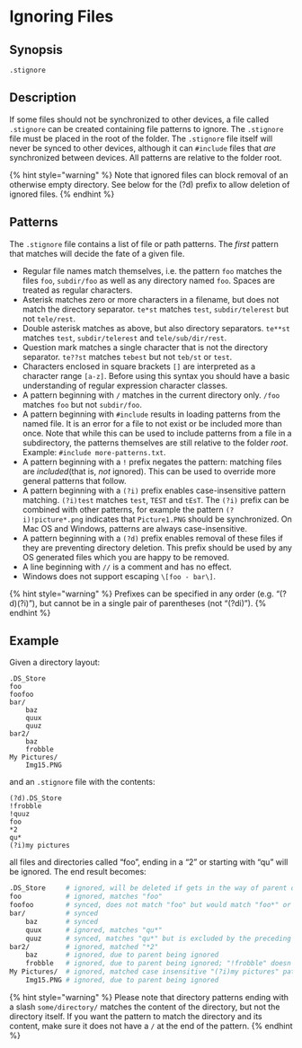 # Ignoring Files

## Synopsis

```text
.stignore
```

## Description

If some files should not be synchronized to other devices, a file called `.stignore` can be created containing file patterns to ignore. The `.stignore` file must be placed in the root of the folder. The `.stignore` file itself will never be synced to other devices, although it can `#include` files that _are_ synchronized between devices. All patterns are relative to the folder root.

{% hint style="warning" %}
Note that ignored files can block removal of an otherwise empty directory. See below for the \(?d\) prefix to allow deletion of ignored files.
{% endhint %}

## Patterns

The `.stignore` file contains a list of file or path patterns. The _first_ pattern that matches will decide the fate of a given file.

* Regular file names match themselves, i.e. the pattern `foo` matches the files `foo`, `subdir/foo` as well as any directory named `foo`. Spaces are treated as regular characters.
* Asterisk matches zero or more characters in a filename, but does not match the directory separator. `te*st` matches `test`, `subdir/telerest` but not `tele/rest`.
* Double asterisk matches as above, but also directory separators. `te**st` matches `test`, `subdir/telerest` and `tele/sub/dir/rest`.
* Question mark matches a single character that is not the directory separator. `te??st` matches `tebest` but not `teb/st` or `test`.
* Characters enclosed in square brackets `[]` are interpreted as a character range `[a-z]`. Before using this syntax you should have a basic understanding of regular expression character classes.
* A pattern beginning with `/` matches in the current directory only. `/foo` matches `foo` but not `subdir/foo`.
* A pattern beginning with `#include` results in loading patterns from the named file. It is an error for a file to not exist or be included more than once. Note that while this can be used to include patterns from a file in a subdirectory, the patterns themselves are still relative to the folder _root_. Example: `#include more-patterns.txt`.
* A pattern beginning with a `!` prefix negates the pattern: matching files are _included_\(that is, _not_ ignored\). This can be used to override more general patterns that follow.
* A pattern beginning with a `(?i)` prefix enables case-insensitive pattern matching. `(?i)test` matches `test`, `TEST` and `tEsT`. The `(?i)` prefix can be combined with other patterns, for example the pattern `(?i)!picture*.png` indicates that `Picture1.PNG` should be synchronized. On Mac OS and Windows, patterns are always case-insensitive.
* A pattern beginning with a `(?d)` prefix enables removal of these files if they are preventing directory deletion. This prefix should be used by any OS generated files which you are happy to be removed.
* A line beginning with `//` is a comment and has no effect.
* Windows does not support escaping `\[foo - bar\]`.

{% hint style="warning" %}
Prefixes can be specified in any order \(e.g. “\(?d\)\(?i\)”\), but cannot be in a single pair of parentheses \(not “\(?di\)”\).
{% endhint %}

## Example

Given a directory layout:

```text
.DS_Store
foo
foofoo
bar/
    baz
    quux
    quuz
bar2/
    baz
    frobble
My Pictures/
    Img15.PNG
```

and an `.stignore` file with the contents:

```text
(?d).DS_Store
!frobble
!quuz
foo
*2
qu*
(?i)my pictures
```

all files and directories called “foo”, ending in a “2” or starting with “qu” will be ignored. The end result becomes:

```bash
.DS_Store     # ignored, will be deleted if gets in the way of parent directory removal
foo           # ignored, matches "foo"
foofoo        # synced, does not match "foo" but would match "foo*" or "*foo"
bar/          # synced
    baz       # synced
    quux      # ignored, matches "qu*"
    quuz      # synced, matches "qu*" but is excluded by the preceding "!quuz"
bar2/         # ignored, matched "*2"
    baz       # ignored, due to parent being ignored
    frobble   # ignored, due to parent being ignored; "!frobble" doesn't help
My Pictures/  # ignored, matched case insensitive "(?i)my pictures" pattern
    Img15.PNG # ignored, due to parent being ignored
```

{% hint style="warning" %}
Please note that directory patterns ending with a slash `some/directory/` matches the content of the directory, but not the directory itself. If you want the pattern to match the directory and its content, make sure it does not have a `/` at the end of the pattern.
{% endhint %}

